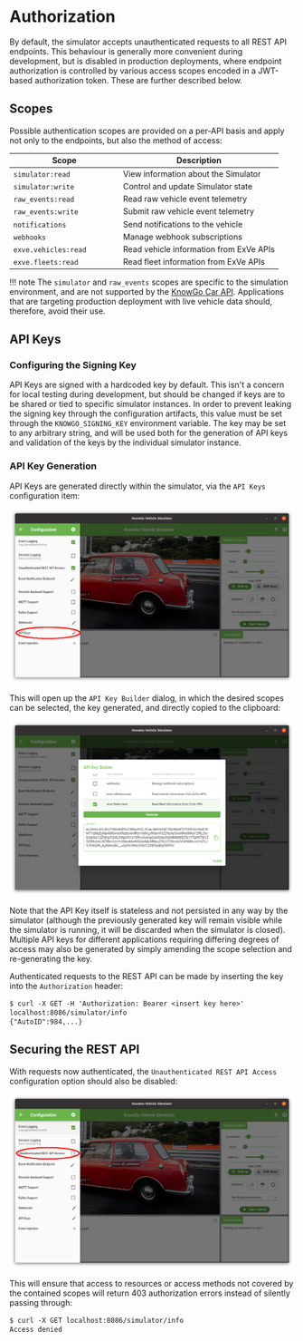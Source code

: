 # Authorization

By default, the simulator accepts unauthenticated requests to all REST
API endpoints. This behaviour is generally more convenient during
development, but is disabled in production deployments, where endpoint
authorization is controlled by various access scopes encoded in a
JWT-based authorization token. These are further described below.

## Scopes

Possible authentication scopes are provided on a per-API basis and
apply not only to the endpoints, but also the method of access:

| <div style="width:180px">Scope</div> | Description             |
|----------------------|-----------------------------------------|
| `simulator:read`     | View information about the Simulator    |
| `simulator:write`    | Control and update Simulator state      |
| `raw_events:read`    | Read raw vehicle event telemetry        |
| `raw_events:write`   | Submit raw vehicle event telemetry      |
| `notifications`      | Send notifications to the vehicle       |
| `webhooks`           | Manage webhook subscriptions            |
| `exve.vehicles:read` | Read vehicle information from ExVe APIs |
| `exve.fleets:read`   | Read fleet information from ExVe APIs   |

!!! note
    The `simulator` and `raw_events` scopes are specific to the
    simulation environment, and are not supported by the
    [KnowGo Car API]. Applications that are targeting production
    deployment with live vehicle data should, therefore, avoid their
    use.

[KnowGo Car API]: https://knowgo.io

## API Keys

### Configuring the Signing Key

API Keys are signed with a hardcoded key by default. This isn't a
concern for local testing during development, but should be changed
if keys are to be shared or tied to specific simulator instances. In
order to prevent leaking the signing key through the configuration
artifacts, this value must be set through the `KNOWGO_SIGNING_KEY`
environment variable. The key may be set to any arbitrary string, and
will be used both for the generation of API keys and validation of the
keys by the individual simulator instance.

### API Key Generation

API Keys are generated directly within the simulator, via the `API Keys`
configuration item:

![API Keys Menu Item](images/api-keys/api-keys-menu-item.png)

This will open up the `API Key Builder` dialog, in which the desired
scopes can be selected, the key generated, and directly copied to the
clipboard:

![API Key Builder](images/api-keys/api-key-generation.png)

Note that the API Key itself is stateless and not persisted in any way
by the simulator (although the previously generated key will remain
visible while the simulator is running, it will be discarded when the
simulator is closed). Multiple API keys for different applications requiring
differing degrees of access may also be generated by simply amending the
scope selection and re-generating the key.

Authenticated requests to the REST API can be made by inserting the key
into the `Authorization` header:

```
$ curl -X GET -H 'Authorization: Bearer <insert key here>' localhost:8086/simulator/info
{"AutoID":984,...}
```

## Securing the REST API

With requests now authenticated, the `Unauthenticated REST API Access`
configuration option should also be disabled:

![Disabling unauthenticated REST API access](images/api-keys/unauthorized-rest-api-access-menu-item.png)

This will ensure that access to resources or access methods not covered
by the contained scopes will return 403 authorization errors instead of
silently passing through:

```
$ curl -X GET localhost:8086/simulator/info
Access denied
```
